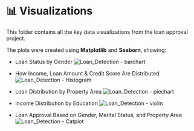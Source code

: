

# 📊 Visualizations

This folder contains all the key data visualizations from the loan approval project.

The plots were created using **Matplotlib** and **Seaborn**, showing:
- Loan Status by Gender
![Loan_Detection - barchart](https://github.com/user-attachments/assets/17333482-7ba5-40cd-89d8-b2ff49e61d7d)

-  How Income, Loan Amount & Credit Score Are Distributed
![Loan_Detection - Histogram](https://github.com/user-attachments/assets/3cae18fa-0f75-4e76-a795-553d8fbd9c89)

-  Loan Distribution by Property Area
![Loan_Detection - piechart](https://github.com/user-attachments/assets/0048da66-851f-46f4-a21c-c4e953ba54e8)

-  Income Distribution by Education
![Loan_Detection - violin](https://github.com/user-attachments/assets/ebc8e1fc-0fd8-4d0e-9c62-0a9fbf33ada9)

-  Loan Approval Based on Gender, Marital Status, and Property Area
![Loan_Detection - Catplot](https://github.com/user-attachments/assets/b5045d6b-c1bf-45e9-a56a-817945101c84)







